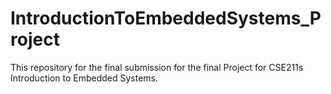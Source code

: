 # IntroductionToEmbeddedSystems_Project
This repository for the final submission for the final Project for CSE211s Introduction to Embedded Systems.
